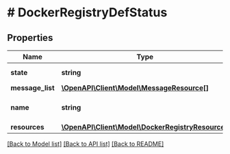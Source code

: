 # # DockerRegistryDefStatus

## Properties

Name | Type | Description | Notes
------------ | ------------- | ------------- | -------------
**state** | **string** | The state of the entity | [optional]
**message_list** | [**\OpenAPI\Client\Model\MessageResource[]**](MessageResource.md) |  | [optional]
**name** | **string** | Name of the docker registry |
**resources** | [**\OpenAPI\Client\Model\DockerRegistryResources**](DockerRegistryResources.md) |  |

[[Back to Model list]](../../README.md#models) [[Back to API list]](../../README.md#endpoints) [[Back to README]](../../README.md)
